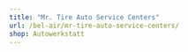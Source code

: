 ```yaml
---
title: "Mr. Tire Auto Service Centers"
url: /bel-air/mr-tire-auto-service-centers/
shop: Autowerkstatt
---
```


